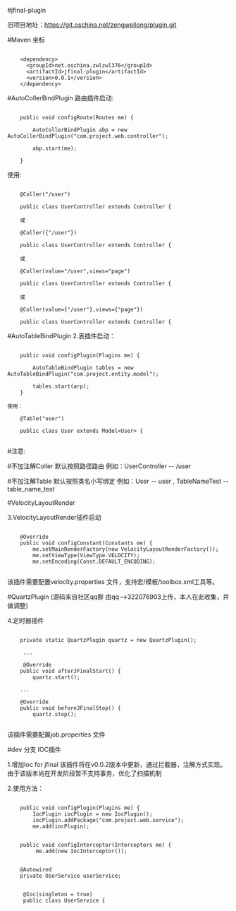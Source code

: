 #jfinal-plugin

旧项目地址：https://git.oschina.net/zengweilong/plugin.git

#Maven 坐标
```

	<dependency>
	  <groupId>net.oschina.zwlzwl376</groupId>
	  <artifactId>jfinal-plugin</artifactId>
	  <version>0.0.1</version>
	</dependency>

```


#AutoCollerBindPlugin
路由插件启动:
```

    public void configRoute(Routes me) {
	
        AutoCollerBindPlugin abp = new AutoCollerBindPlugin("com.project.web.controller");
		
        abp.start(me);
		
    }
```
使用:
```

	@Coller("/user") 
	
	public class UserController extends Controller {
	
	或
	
	@Coller({"/user"})
	
	public class UserController extends Controller {
	
	或
	
	@Coller(value="/user",views="page") 
	
	public class UserController extends Controller {
	
	或
	
	@Coller(value={"/user"},views={"page"})
	
	public class UserController extends Controller {
```
#AutoTableBindPlugin
2.表插件启动：
```

    public void configPlugin(Plugins me) {
	
        AutoTableBindPlugin tables = new AutoTableBindPlugin("com.project.entity.model");
		
        tables.start(arp);
    }

使用：

	@Table("user")
	
	public class User extends Model<User> {
	
```

#注意:

#不加注解Coller 默认按照路径路由 例如：UserController -- /user
    
#不加注解Table 默认按照类名小写绑定 例如：User -- user , TableNameTest -- table_name_test

#VelocityLayoutRender


3.VelocityLayoutRender插件启动
```

    @Override
    public void configConstant(Constants me) {
        me.setMainRenderFactory(new VelocityLayoutRenderFactory());
        me.setViewType(ViewType.VELOCITY);
        me.setEncoding(Const.DEFAULT_ENCODING);
        
```       

该插件需要配置velocity.properties 文件，支持宏/模板/toolbox.xml工具等。


#QuartzPlugin (源码来自社区qq群 由qq-->322076903上传，本人在此收集，并做调整)


4.定时器插件

```

	private static QuartzPlugin quartz = new QuartzPlugin();
	
	 ...
	
	 @Override
    public void afterJFinalStart() {
        quartz.start();
    
    ...
        
    @Override
    public void beforeJFinalStop() {
        quartz.stop();
        
```

该插件需要配置job.properties 文件



#dev 分支 IOC插件

1.增加Ioc for jfinal 该插件将在v0.0.2版本中更新，通过拦截器，注解方式实现。由于该版本尚在开发阶段暂不支持事务，优化了扫描机制

2.使用方法：

```

    public void configPlugin(Plugins me) {
        IocPlugin iocPlugin = new IocPlugin();
        iocPlugin.addPackage("com.project.web.service");
        me.add(iocPlugin);


    public void configInterceptor(Interceptors me) {
	     me.add(new IocInterceptor());


    @Autowired
    private UserService userService;


	 @Ioc(singleton = true)
	 public class UserService {
	 

```
